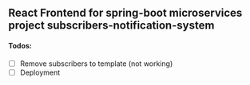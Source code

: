 ## React Frontend for spring-boot microservices project subscribers-notification-system

#### Todos:

- [ ] Remove subscribers to template (not working)
- [ ] Deployment
